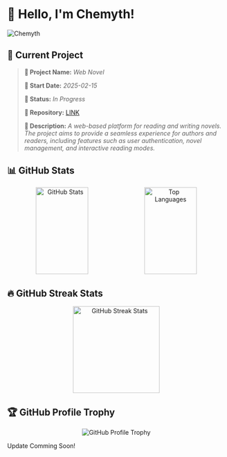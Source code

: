 # 👋 Hello, I'm Chemyth!
<p align="left"> <img src="https://komarev.com/ghpvc/?username=Chemyth&label=Profile%20views&color=c111e4&style=flat-square" alt="Chemyth" /> </p>

## 📌 Current Project

> **🚀 Project Name:** *Web Novel*
>
> **📅 Start Date:** *2025-02-15*
>
> **📌 Status:** *In Progress*
>
> **📂 Repository:** [LINK](https://github.com/Chemyth/web-novel)
>
> **📖 Description:** *A web-based platform for reading and writing novels. The project aims to provide a seamless experience for authors and readers, including features such as user authentication, novel management, and interactive reading modes.*

## 📊 GitHub Stats
<div align="center">
  <img src="https://github-readme-stats.vercel.app/api?username=Chemyth&show_icons=true&theme=dracula" alt="GitHub Stats" width="49%" height="200px"/>
  <img src="https://github-readme-stats.vercel.app/api/top-langs/?username=Chemyth&layout=compact&theme=dracula" alt="Top Languages" width="49%" height="200px"/>
</div>

## 🔥 GitHub Streak Stats
<div align="center">
  <img src="https://streak-stats.demolab.com/?user=Chemyth&theme=dracula&date_format=j%20M%5B%20Y%5D" alt="GitHub Streak Stats" height="200px"/>
</div>

## 🏆 GitHub Profile Trophy
<div align="center">
  <img src="https://github-profile-trophy.vercel.app/?username=Chemyth&theme=dracula" alt="GitHub Profile Trophy"/>
</div>

<div class="patch-note">
  <p>Update Comming Soon!</p>
</div>
